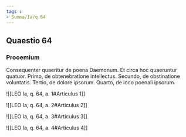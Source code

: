 ```yaml
---
tags : 
- Summa/Ia/q.64
---
```


## Quaestio 64

### Prooemium

Consequenter quaeritur de poena Daemonum. Et circa hoc quaeruntur quatuor. Primo, de obtenebratione intellectus. Secundo, de obstinatione voluntatis. Tertio, de dolore ipsorum. Quarto, de loco poenali ipsorum.

![[LEO Ia, q. 64, a. 1#Articulus 1]]

![[LEO Ia, q. 64, a. 2#Articulus 2]]

![[LEO Ia, q. 64, a. 3#Articulus 3]]

![[LEO Ia, q. 64, a. 4#Articulus 4]]

